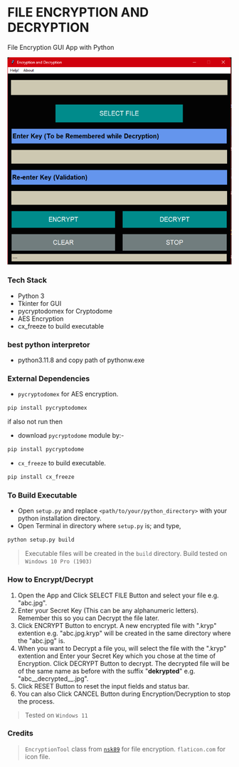 # FILE ENCRYPTION AND DECRYPTION

File Encryption GUI App with Python

![Screenshot](encryption.png)

### Tech Stack
* Python 3
* Tkinter for GUI
* pycryptodomex for Cryptodome
* AES Encryption
* cx_freeze to build executable

### best python interpretor
* python3.11.8 and copy path of pythonw.exe 

### External Dependencies
* `pycryptodomex` for AES encryption.
```sh
pip install pycryptodomex
```
if also not run then 
* download `pycryptodome` module by:-
```sh
pip install pycryptodome
```

* `cx_freeze` to build executable.
```sh
pip install cx_freeze
```

### To Build Executable
* Open `setup.py` and replace `<path/to/your/python_directory>` with your python installation directory.
* Open Terminal in directory where `setup.py` is; and type,
```sh
python setup.py build
```
> Executable files will be created in the `build` directory.
> Build tested on `Windows 10 Pro (1903)`

### How to Encrypt/Decrypt
1. Open the App and Click SELECT FILE Button and select your file e.g. "abc.jpg".
2. Enter your Secret Key (This can be any alphanumeric letters). Remember this so you can Decrypt the file later.
3. Click ENCRYPT Button to encrypt. A new encrypted file with ".kryp" extention e.g. "abc.jpg.kryp" will be created in the same directory where the "abc.jpg" is.
4. When you want to Decrypt a file you, will select the file with the ".kryp" extention and Enter your Secret Key which you chose at the time of Encryption. Click DECRYPT Button to decrypt. The decrypted file will be of the same name as before with the suffix "__dekrypted__" e.g. "abc__decrypted__.jpg".
5. Click RESET Button to reset the input fields and status bar.
6. You can also Click CANCEL Button during Encryption/Decryption to stop the process.
> Tested on `Windows 11`

### Credits
> `EncryptionTool` class from [`nsk89`]([https://github.com/nsk89](https://github.com/ROHAN0011/EncrypC)) for file encryption.
> `flaticon.com` for icon file.
